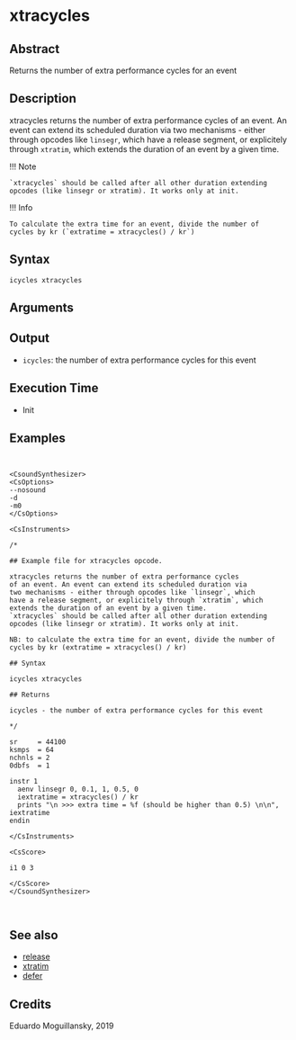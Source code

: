 # xtracycles

## Abstract

Returns the number of extra performance cycles for an event

## Description

xtracycles returns the number of extra performance cycles
of an event. An event can extend its scheduled duration via
two mechanisms - either through opcodes like `linsegr`, which
have a release segment, or explicitely through `xtratim`, which
extends the duration of an event by a given time.

!!! Note

    `xtracycles` should be called after all other duration extending
    opcodes (like linsegr or xtratim). It works only at init.

!!! Info

    To calculate the extra time for an event, divide the number of
    cycles by kr (`extratime = xtracycles() / kr`)

## Syntax

    icycles xtracycles

## Arguments

## Output

* `icycles`: the number of extra performance cycles for this event

## Execution Time

* Init

## Examples

```csound


<CsoundSynthesizer>
<CsOptions>
--nosound
-d
-m0
</CsOptions>

<CsInstruments>

/*

## Example file for xtracycles opcode.

xtracycles returns the number of extra performance cycles 
of an event. An event can extend its scheduled duration via
two mechanisms - either through opcodes like `linsegr`, which
have a release segment, or explicitely through `xtratim`, which
extends the duration of an event by a given time. 
`xtracycles` should be called after all other duration extending
opcodes (like linsegr or xtratim). It works only at init.

NB: to calculate the extra time for an event, divide the number of
cycles by kr (extratime = xtracycles() / kr)

## Syntax
  
icycles xtracycles
  
## Returns
  
icycles - the number of extra performance cycles for this event 

*/
  
sr     = 44100
ksmps  = 64
nchnls = 2
0dbfs  = 1

instr 1
  aenv linsegr 0, 0.1, 1, 0.5, 0
  iextratime = xtracycles() / kr
  prints "\n >>> extra time = %f (should be higher than 0.5) \n\n", iextratime
endin

</CsInstruments>

<CsScore>

i1 0 3

</CsScore>
</CsoundSynthesizer>



```

## See also

* [release](http://www.csound.com/docs/manual/release.html)
* [xtratim](http://www.csound.com/docs/manual/xtratim.html)
* [defer](defer.md)

## Credits

Eduardo Moguillansky, 2019
